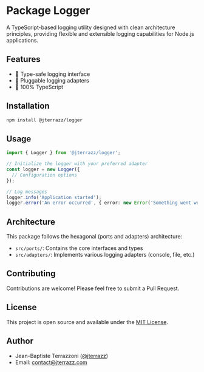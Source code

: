 # Package Logger

A TypeScript-based logging utility designed with clean architecture principles, providing flexible and extensible logging capabilities for Node.js applications.

## Features

- 📝 Type-safe logging interface
- 🔌 Pluggable logging adapters
- 💪 100% TypeScript

## Installation

```bash
npm install @jterrazz/logger
```

## Usage

```typescript
import { Logger } from '@jterrazz/logger';

// Initialize the logger with your preferred adapter
const logger = new Logger({
  // Configuration options
});

// Log messages
logger.info('Application started');
logger.error('An error occurred', { error: new Error('Something went wrong') });
```

## Architecture

This package follows the hexagonal (ports and adapters) architecture:

- `src/ports/`: Contains the core interfaces and types
- `src/adapters/`: Implements various logging adapters (console, file, etc.)

## Contributing

Contributions are welcome! Please feel free to submit a Pull Request.

## License

This project is open source and available under the [MIT License](LICENSE).

## Author

- Jean-Baptiste Terrazzoni ([@jterrazz](https://github.com/jterrazz))
- Email: contact@jterrazz.com

